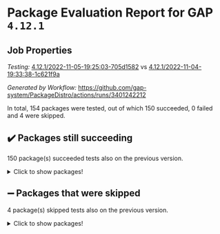 # Package Evaluation Report for GAP `4.12.1`

## Job Properties

*Testing:* [4.12.1/2022-11-05-19:25:03-705d1582](https://github.com/gap-system/PackageDistro/blob/data/reports/4.12.1/2022-11-05-19:25:03-705d1582) vs [4.12.1/2022-11-04-19:33:38-1c621f9a](https://github.com/gap-system/PackageDistro/blob/data/reports/4.12.1/2022-11-04-19:33:38-1c621f9a)

*Generated by Workflow:* https://github.com/gap-system/PackageDistro/actions/runs/3401242212

In total, 154 packages were tested, out of which 150 succeeded, 0 failed and 4 were skipped.

## :heavy_check_mark: Packages still succeeding

150 package(s) succeeded tests also on the previous version.
<details><summary>Click to show packages!</summary>

- 4ti2interface 2022.09-01 [(success)](https://github.com/gap-system/PackageDistro/actions/runs/3401242212/jobs/5656316855)
- ace 5.6.1 [(success)](https://github.com/gap-system/PackageDistro/actions/runs/3401242212/jobs/5656316899)
- aclib 1.3.2 [(success)](https://github.com/gap-system/PackageDistro/actions/runs/3401242212/jobs/5656316945)
- agt 0.3 [(success)](https://github.com/gap-system/PackageDistro/actions/runs/3401242212/jobs/5656316978)
- alnuth 3.2.1 [(success)](https://github.com/gap-system/PackageDistro/actions/runs/3401242212/jobs/5656317009)
- anupq 3.2.6 [(success)](https://github.com/gap-system/PackageDistro/actions/runs/3401242212/jobs/5656317047)
- atlasrep 2.1.6 [(success)](https://github.com/gap-system/PackageDistro/actions/runs/3401242212/jobs/5656317070)
- autodoc 2022.10.20 [(success)](https://github.com/gap-system/PackageDistro/actions/runs/3401242212/jobs/5656317104)
- automata 1.15 [(success)](https://github.com/gap-system/PackageDistro/actions/runs/3401242212/jobs/5656317139)
- automgrp 1.3.2 [(success)](https://github.com/gap-system/PackageDistro/actions/runs/3401242212/jobs/5656317185)
- autpgrp 1.11 [(success)](https://github.com/gap-system/PackageDistro/actions/runs/3401242212/jobs/5656317222)
- cap 2022.11-07 [(success)](https://github.com/gap-system/PackageDistro/actions/runs/3401242212/jobs/5656317261)
- caratinterface 2.3.4 [(success)](https://github.com/gap-system/PackageDistro/actions/runs/3401242212/jobs/5656317296)
- cddinterface 2022.11.01 [(success)](https://github.com/gap-system/PackageDistro/actions/runs/3401242212/jobs/5656317329)
- circle 1.6.5 [(success)](https://github.com/gap-system/PackageDistro/actions/runs/3401242212/jobs/5656317366)
- classicpres 1.22 [(success)](https://github.com/gap-system/PackageDistro/actions/runs/3401242212/jobs/5656317400)
- cohomolo 1.6.10 [(success)](https://github.com/gap-system/PackageDistro/actions/runs/3401242212/jobs/5656317423)
- congruence 1.2.4 [(success)](https://github.com/gap-system/PackageDistro/actions/runs/3401242212/jobs/5656317450)
- corelg 1.56 [(success)](https://github.com/gap-system/PackageDistro/actions/runs/3401242212/jobs/5656317476)
- crime 1.6 [(success)](https://github.com/gap-system/PackageDistro/actions/runs/3401242212/jobs/5656317502)
- crisp 1.4.5 [(success)](https://github.com/gap-system/PackageDistro/actions/runs/3401242212/jobs/5656317537)
- crypting 0.10.4 [(success)](https://github.com/gap-system/PackageDistro/actions/runs/3401242212/jobs/5656317581)
- cryst 4.1.25 [(success)](https://github.com/gap-system/PackageDistro/actions/runs/3401242212/jobs/5656317623)
- crystcat 1.1.10 [(success)](https://github.com/gap-system/PackageDistro/actions/runs/3401242212/jobs/5656317663)
- ctbllib 1.3.4 [(success)](https://github.com/gap-system/PackageDistro/actions/runs/3401242212/jobs/5656317707)
- cubefree 1.19 [(success)](https://github.com/gap-system/PackageDistro/actions/runs/3401242212/jobs/5656317765)
- curlinterface 2.3.1 [(success)](https://github.com/gap-system/PackageDistro/actions/runs/3401242212/jobs/5656317839)
- cvec 2.7.6 [(success)](https://github.com/gap-system/PackageDistro/actions/runs/3401242212/jobs/5656317910)
- datastructures 0.3.0 [(success)](https://github.com/gap-system/PackageDistro/actions/runs/3401242212/jobs/5656317993)
- deepthought 1.0.6 [(success)](https://github.com/gap-system/PackageDistro/actions/runs/3401242212/jobs/5656318080)
- design 1.7 [(success)](https://github.com/gap-system/PackageDistro/actions/runs/3401242212/jobs/5656318192)
- difsets 2.3.1 [(success)](https://github.com/gap-system/PackageDistro/actions/runs/3401242212/jobs/5656318312)
- digraphs 1.6.0 [(success)](https://github.com/gap-system/PackageDistro/actions/runs/3401242212/jobs/5656318378)
- edim 1.3.6 [(success)](https://github.com/gap-system/PackageDistro/actions/runs/3401242212/jobs/5656318435)
- example 4.3.2 [(success)](https://github.com/gap-system/PackageDistro/actions/runs/3401242212/jobs/5656318476)
- examplesforhomalg 2022.10-01 [(success)](https://github.com/gap-system/PackageDistro/actions/runs/3401242212/jobs/5656318506)
- factint 1.6.3 [(success)](https://github.com/gap-system/PackageDistro/actions/runs/3401242212/jobs/5656318534)
- ferret 1.0.9 [(success)](https://github.com/gap-system/PackageDistro/actions/runs/3401242212/jobs/5656318561)
- fga 1.4.0 [(success)](https://github.com/gap-system/PackageDistro/actions/runs/3401242212/jobs/5656318588)
- fining 1.5.1 [(success)](https://github.com/gap-system/PackageDistro/actions/runs/3401242212/jobs/5656318626)
- float 1.0.3 [(success)](https://github.com/gap-system/PackageDistro/actions/runs/3401242212/jobs/5656318665)
- format 1.4.3 [(success)](https://github.com/gap-system/PackageDistro/actions/runs/3401242212/jobs/5656318708)
- forms 1.2.9 [(success)](https://github.com/gap-system/PackageDistro/actions/runs/3401242212/jobs/5656318758)
- fplsa 1.2.5 [(success)](https://github.com/gap-system/PackageDistro/actions/runs/3401242212/jobs/5656318811)
- fr 2.4.11 [(success)](https://github.com/gap-system/PackageDistro/actions/runs/3401242212/jobs/5656318871)
- francy 1.2.5 [(success)](https://github.com/gap-system/PackageDistro/actions/runs/3401242212/jobs/5656318938)
- fwtree 1.3 [(success)](https://github.com/gap-system/PackageDistro/actions/runs/3401242212/jobs/5656319005)
- gapdoc 1.6.6 [(success)](https://github.com/gap-system/PackageDistro/actions/runs/3401242212/jobs/5656319059)
- gauss 2022.11-01 [(success)](https://github.com/gap-system/PackageDistro/actions/runs/3401242212/jobs/5656319099)
- gaussforhomalg 2022.08-03 [(success)](https://github.com/gap-system/PackageDistro/actions/runs/3401242212/jobs/5656319145)
- gbnp 1.0.5 [(success)](https://github.com/gap-system/PackageDistro/actions/runs/3401242212/jobs/5656319198)
- generalizedmorphismsforcap 2022.11-01 [(success)](https://github.com/gap-system/PackageDistro/actions/runs/3401242212/jobs/5656319264)
- genss 1.6.8 [(success)](https://github.com/gap-system/PackageDistro/actions/runs/3401242212/jobs/5656319316)
- gradedmodules 2022.09-02 [(success)](https://github.com/gap-system/PackageDistro/actions/runs/3401242212/jobs/5656319381)
- gradedringforhomalg 2022.10-01 [(success)](https://github.com/gap-system/PackageDistro/actions/runs/3401242212/jobs/5656319434)
- grape 4.8.5 [(success)](https://github.com/gap-system/PackageDistro/actions/runs/3401242212/jobs/5656319512)
- groupoids 1.71 [(success)](https://github.com/gap-system/PackageDistro/actions/runs/3401242212/jobs/5656319570)
- grpconst 2.6.2 [(success)](https://github.com/gap-system/PackageDistro/actions/runs/3401242212/jobs/5656319619)
- guarana 0.96.3 [(success)](https://github.com/gap-system/PackageDistro/actions/runs/3401242212/jobs/5656319675)
- guava 3.17 [(success)](https://github.com/gap-system/PackageDistro/actions/runs/3401242212/jobs/5656319731)
- hap 1.47 [(success)](https://github.com/gap-system/PackageDistro/actions/runs/3401242212/jobs/5656319780)
- hapcryst 0.1.15 [(success)](https://github.com/gap-system/PackageDistro/actions/runs/3401242212/jobs/5656319828)
- hecke 1.5.3 [(success)](https://github.com/gap-system/PackageDistro/actions/runs/3401242212/jobs/5656319874)
- help 3.5 [(success)](https://github.com/gap-system/PackageDistro/actions/runs/3401242212/jobs/5656319921)
- homalg 2022.08-04 [(success)](https://github.com/gap-system/PackageDistro/actions/runs/3401242212/jobs/5656319959)
- homalgtocas 2022.11-02 [(success)](https://github.com/gap-system/PackageDistro/actions/runs/3401242212/jobs/5656320025)
- idrel 2.44 [(success)](https://github.com/gap-system/PackageDistro/actions/runs/3401242212/jobs/5656320102)
- images 1.3.1 [(success)](https://github.com/gap-system/PackageDistro/actions/runs/3401242212/jobs/5656320174)
- intpic 0.3.0 [(success)](https://github.com/gap-system/PackageDistro/actions/runs/3401242212/jobs/5656320220)
- io 4.8.0 [(success)](https://github.com/gap-system/PackageDistro/actions/runs/3401242212/jobs/5656320260)
- io_forhomalg 2022.11-01 [(success)](https://github.com/gap-system/PackageDistro/actions/runs/3401242212/jobs/5656320294)
- irredsol 1.4.3 [(success)](https://github.com/gap-system/PackageDistro/actions/runs/3401242212/jobs/5656320326)
- json 2.1.1 [(success)](https://github.com/gap-system/PackageDistro/actions/runs/3401242212/jobs/5656320360)
- jupyterkernel 1.4.1 [(success)](https://github.com/gap-system/PackageDistro/actions/runs/3401242212/jobs/5656320387)
- jupyterviz 1.5.6 [(success)](https://github.com/gap-system/PackageDistro/actions/runs/3401242212/jobs/5656320424)
- kan 1.34 [(success)](https://github.com/gap-system/PackageDistro/actions/runs/3401242212/jobs/5656320450)
- kbmag 1.5.10 [(success)](https://github.com/gap-system/PackageDistro/actions/runs/3401242212/jobs/5656320475)
- laguna 3.9.5 [(success)](https://github.com/gap-system/PackageDistro/actions/runs/3401242212/jobs/5656320501)
- liealgdb 2.2.1 [(success)](https://github.com/gap-system/PackageDistro/actions/runs/3401242212/jobs/5656320528)
- liepring 2.8 [(success)](https://github.com/gap-system/PackageDistro/actions/runs/3401242212/jobs/5656320568)
- liering 2.4.2 [(success)](https://github.com/gap-system/PackageDistro/actions/runs/3401242212/jobs/5656320609)
- linearalgebraforcap 2022.11-06 [(success)](https://github.com/gap-system/PackageDistro/actions/runs/3401242212/jobs/5656320638)
- localizeringforhomalg 2022.09-01 [(success)](https://github.com/gap-system/PackageDistro/actions/runs/3401242212/jobs/5656320693)
- loops 3.4.2 [(success)](https://github.com/gap-system/PackageDistro/actions/runs/3401242212/jobs/5656320737)
- lpres 1.0.3 [(success)](https://github.com/gap-system/PackageDistro/actions/runs/3401242212/jobs/5656320769)
- majoranaalgebras 1.5 [(success)](https://github.com/gap-system/PackageDistro/actions/runs/3401242212/jobs/5656320798)
- mapclass 1.4.6 [(success)](https://github.com/gap-system/PackageDistro/actions/runs/3401242212/jobs/5656320823)
- matgrp 0.70 [(success)](https://github.com/gap-system/PackageDistro/actions/runs/3401242212/jobs/5656320849)
- matricesforhomalg 2022.11-01 [(success)](https://github.com/gap-system/PackageDistro/actions/runs/3401242212/jobs/5656320873)
- modisom 2.5.3 [(success)](https://github.com/gap-system/PackageDistro/actions/runs/3401242212/jobs/5656320912)
- modulepresentationsforcap 2022.11-02 [(success)](https://github.com/gap-system/PackageDistro/actions/runs/3401242212/jobs/5656320945)
- modules 2022.09-01 [(success)](https://github.com/gap-system/PackageDistro/actions/runs/3401242212/jobs/5656320984)
- monoidalcategories 2022.11-01 [(success)](https://github.com/gap-system/PackageDistro/actions/runs/3401242212/jobs/5656321023)
- nconvex 2022.09-01 [(success)](https://github.com/gap-system/PackageDistro/actions/runs/3401242212/jobs/5656321057)
- nilmat 1.4.2 [(success)](https://github.com/gap-system/PackageDistro/actions/runs/3401242212/jobs/5656321096)
- nock 1.5 [(success)](https://github.com/gap-system/PackageDistro/actions/runs/3401242212/jobs/5656321134)
- normalizinterface 1.3.5 [(success)](https://github.com/gap-system/PackageDistro/actions/runs/3401242212/jobs/5656321175)
- nq 2.5.9 [(success)](https://github.com/gap-system/PackageDistro/actions/runs/3401242212/jobs/5656321222)
- numericalsgps 1.3.1 [(success)](https://github.com/gap-system/PackageDistro/actions/runs/3401242212/jobs/5656321272)
- openmath 11.5.1 [(success)](https://github.com/gap-system/PackageDistro/actions/runs/3401242212/jobs/5656321363)
- orb 4.9.0 [(success)](https://github.com/gap-system/PackageDistro/actions/runs/3401242212/jobs/5656321414)
- packagemanager 1.3.2 [(success)](https://github.com/gap-system/PackageDistro/actions/runs/3401242212/jobs/5656321470)
- patternclass 2.4.3 [(success)](https://github.com/gap-system/PackageDistro/actions/runs/3401242212/jobs/5656321555)
- permut 2.0.4 [(success)](https://github.com/gap-system/PackageDistro/actions/runs/3401242212/jobs/5656321681)
- polenta 1.3.10 [(success)](https://github.com/gap-system/PackageDistro/actions/runs/3401242212/jobs/5656321786)
- polymaking 0.8.6 [(success)](https://github.com/gap-system/PackageDistro/actions/runs/3401242212/jobs/5656321879)
- primgrp 3.4.2 [(success)](https://github.com/gap-system/PackageDistro/actions/runs/3401242212/jobs/5656321981)
- profiling 2.5.1 [(success)](https://github.com/gap-system/PackageDistro/actions/runs/3401242212/jobs/5656322078)
- qpa 1.34 [(success)](https://github.com/gap-system/PackageDistro/actions/runs/3401242212/jobs/5656322138)
- quagroup 1.8.3 [(success)](https://github.com/gap-system/PackageDistro/actions/runs/3401242212/jobs/5656322175)
- radiroot 2.9 [(success)](https://github.com/gap-system/PackageDistro/actions/runs/3401242212/jobs/5656322212)
- rcwa 4.7.0 [(success)](https://github.com/gap-system/PackageDistro/actions/runs/3401242212/jobs/5656322248)
- rds 1.8 [(success)](https://github.com/gap-system/PackageDistro/actions/runs/3401242212/jobs/5656322290)
- recog 1.4.2 [(success)](https://github.com/gap-system/PackageDistro/actions/runs/3401242212/jobs/5656322341)
- repndecomp 1.2.1 [(success)](https://github.com/gap-system/PackageDistro/actions/runs/3401242212/jobs/5656322402)
- repsn 3.1.0 [(success)](https://github.com/gap-system/PackageDistro/actions/runs/3401242212/jobs/5656322458)
- resclasses 4.7.3 [(success)](https://github.com/gap-system/PackageDistro/actions/runs/3401242212/jobs/5656322556)
- ringsforhomalg 2022.11-01 [(success)](https://github.com/gap-system/PackageDistro/actions/runs/3401242212/jobs/5656322615)
- sco 2022.09-01 [(success)](https://github.com/gap-system/PackageDistro/actions/runs/3401242212/jobs/5656322666)
- scscp 2.3.1 [(success)](https://github.com/gap-system/PackageDistro/actions/runs/3401242212/jobs/5656322727)
- semigroups 5.1.0 [(success)](https://github.com/gap-system/PackageDistro/actions/runs/3401242212/jobs/5656322780)
- sglppow 2.3 [(success)](https://github.com/gap-system/PackageDistro/actions/runs/3401242212/jobs/5656322839)
- sgpviz 0.999.5 [(success)](https://github.com/gap-system/PackageDistro/actions/runs/3401242212/jobs/5656322894)
- simpcomp 2.1.14 [(success)](https://github.com/gap-system/PackageDistro/actions/runs/3401242212/jobs/5656322949)
- singular 2022.09.23 [(success)](https://github.com/gap-system/PackageDistro/actions/runs/3401242212/jobs/5656323007)
- sla 1.5.3 [(success)](https://github.com/gap-system/PackageDistro/actions/runs/3401242212/jobs/5656323061)
- smallgrp 1.5.1 [(success)](https://github.com/gap-system/PackageDistro/actions/runs/3401242212/jobs/5656323117)
- smallsemi 0.6.13 [(success)](https://github.com/gap-system/PackageDistro/actions/runs/3401242212/jobs/5656323166)
- sonata 2.9.5 [(success)](https://github.com/gap-system/PackageDistro/actions/runs/3401242212/jobs/5656323230)
- sophus 1.27 [(success)](https://github.com/gap-system/PackageDistro/actions/runs/3401242212/jobs/5656323284)
- spinsym 1.5.2 [(success)](https://github.com/gap-system/PackageDistro/actions/runs/3401242212/jobs/5656323335)
- standardff 0.9.4 [(success)](https://github.com/gap-system/PackageDistro/actions/runs/3401242212/jobs/5656323376)
- symbcompcc 1.3.2 [(success)](https://github.com/gap-system/PackageDistro/actions/runs/3401242212/jobs/5656323459)
- thelma 1.3 [(success)](https://github.com/gap-system/PackageDistro/actions/runs/3401242212/jobs/5656323540)
- tomlib 1.2.9 [(success)](https://github.com/gap-system/PackageDistro/actions/runs/3401242212/jobs/5656323601)
- toolsforhomalg 2022.10-01 [(success)](https://github.com/gap-system/PackageDistro/actions/runs/3401242212/jobs/5656323661)
- toric 1.9.5 [(success)](https://github.com/gap-system/PackageDistro/actions/runs/3401242212/jobs/5656323731)
- toricvarieties 2022.07.13 [(success)](https://github.com/gap-system/PackageDistro/actions/runs/3401242212/jobs/5656323795)
- transgrp 3.6.3 [(success)](https://github.com/gap-system/PackageDistro/actions/runs/3401242212/jobs/5656323844)
- ugaly 4.0.3 [(success)](https://github.com/gap-system/PackageDistro/actions/runs/3401242212/jobs/5656323910)
- unipot 1.5 [(success)](https://github.com/gap-system/PackageDistro/actions/runs/3401242212/jobs/5656323948)
- unitlib 4.1.0 [(success)](https://github.com/gap-system/PackageDistro/actions/runs/3401242212/jobs/5656324002)
- utils 0.77 [(success)](https://github.com/gap-system/PackageDistro/actions/runs/3401242212/jobs/5656324051)
- uuid 0.7 [(success)](https://github.com/gap-system/PackageDistro/actions/runs/3401242212/jobs/5656324093)
- walrus 0.9991 [(success)](https://github.com/gap-system/PackageDistro/actions/runs/3401242212/jobs/5656324124)
- wedderga 4.10.2 [(success)](https://github.com/gap-system/PackageDistro/actions/runs/3401242212/jobs/5656324160)
- xmod 2.88 [(success)](https://github.com/gap-system/PackageDistro/actions/runs/3401242212/jobs/5656324220)
- xmodalg 1.22 [(success)](https://github.com/gap-system/PackageDistro/actions/runs/3401242212/jobs/5656324260)
- yangbaxter 0.10.1 [(success)](https://github.com/gap-system/PackageDistro/actions/runs/3401242212/jobs/5656324301)
- zeromqinterface 0.14 [(success)](https://github.com/gap-system/PackageDistro/actions/runs/3401242212/jobs/5656324337)
</details>

## :heavy_minus_sign: Packages that were skipped

4 package(s) skipped tests also on the previous version.
<details><summary>Click to show packages!</summary>

- browse 1.8.18 [(skipped)](https://github.com/gap-system/PackageDistro/actions/runs/3401242212/jobs/5656209307)
- itc 1.5.1 [(skipped)](https://github.com/gap-system/PackageDistro/actions/runs/3401242212/jobs/5656209307)
- polycyclic 2.16 [(skipped)](https://github.com/gap-system/PackageDistro/actions/runs/3401242212/jobs/5656209307)
- xgap 4.31 [(skipped)](https://github.com/gap-system/PackageDistro/actions/runs/3401242212/jobs/5656209307)
</details>

